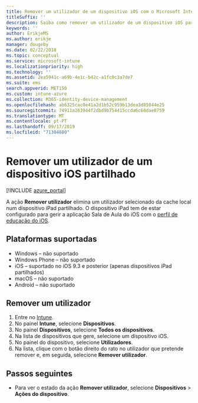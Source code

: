 ```yaml
---
title: Remover um utilizador de um dispositivo iOS com o Microsoft Intune
titleSuffix: ''
description: Saiba como remover um utilizador de um dispositivo iOS partilhado com o Intune.
keywords: ''
author: ErikjeMS
ms.author: erikje
manager: dougeby
ms.date: 02/22/2018
ms.topic: conceptual
ms.service: microsoft-intune
ms.localizationpriority: high
ms.technology: ''
ms.assetid: 2ea5941c-a69b-4e1c-b42c-a1fc0c3a7de7
ms.suite: ems
search.appverid: MET150
ms.custom: intune-azure
ms.collection: M365-identity-device-management
ms.openlocfilehash: ab6325cac0e41a2d1b52c959b13dea3d85044e25
ms.sourcegitcommit: 74911a263944f2dbd9b754415ccda6c68dae0759
ms.translationtype: MT
ms.contentlocale: pt-PT
ms.lasthandoff: 09/17/2019
ms.locfileid: "71304680"
---
```

# <a name="remove-a-user-from-a-shared-ios-device"></a>Remover um utilizador de um dispositivo iOS partilhado


[!INCLUDE [azure_portal](./includes/azure_portal.md)]

A ação **Remover utilizador** elimina um utilizador selecionado da cache local num dispositivo iPad partilhado. O dispositivo iPad tem de estar configurado para gerir a aplicação Sala de Aula do iOS com o [perfil de educação do iOS](education-settings-configure-ios.md). 

## <a name="supported-platforms"></a>Plataformas suportadas

- Windows – não suportado
- Windows Phone – não suportado
- iOS – suportado no iOS 9.3 e posterior (apenas dispositivos iPad partilhados)
- macOS – não suportado
- Android – não suportado

## <a name="remove-a-user"></a>Remover um utilizador

1. Entre no [Intune](https://go.microsoft.com/fwlink/?linkid=2090973).
3. No painel **Intune**, selecione **Dispositivos**.
4. No painel **Dispositivos**, selecione **Todos os dispositivos**.
5. Na lista de dispositivos que gere, selecione um dispositivo iOS.
6. No painel do dispositivo, selecione **Utilizadores**.
7. Na lista, clique com o botão direito do rato no utilizador que pretende remover e, em seguida, selecione **Remover utilizador**.

## <a name="next-steps"></a>Passos seguintes

- Para ver o estado da ação **Remover utilizador**, selecione **Dispositivos** > **Ações do dispositivo**.
